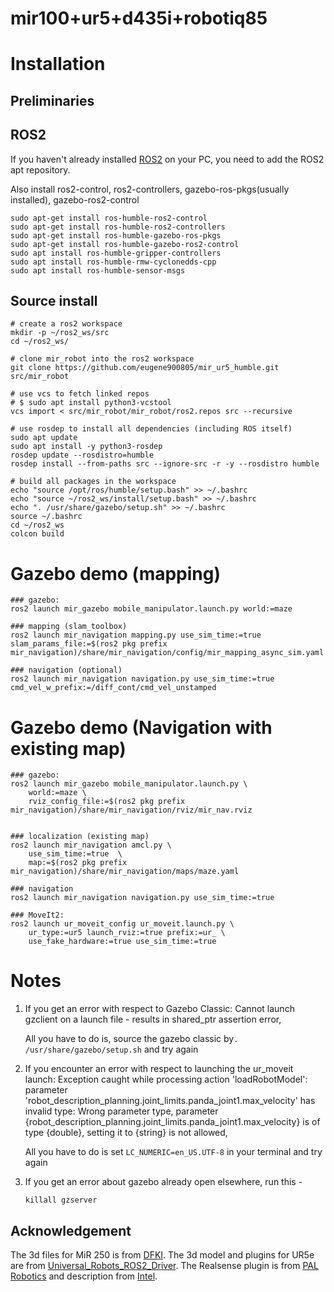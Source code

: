 # mir100+ur5+d435i+robotiq85

# Installation

## Preliminaries
## ROS2
If you haven't already installed [ROS2](https://docs.ros.org/en/humble/Installation/Ubuntu-Install-Debians.html) on your PC, you need to add the ROS2 apt repository.

Also install ros2-control, ros2-controllers, gazebo-ros-pkgs(usually installed), gazebo-ros2-control

```
sudo apt-get install ros-humble-ros2-control
sudo apt-get install ros-humble-ros2-controllers
sudo apt-get install ros-humble-gazebo-ros-pkgs
sudo apt-get install ros-humble-gazebo-ros2-control
sudo apt install ros-humble-gripper-controllers
sudo apt install ros-humble-rmw-cyclonedds-cpp
sudo apt install ros-humble-sensor-msgs
```
## Source install
```
# create a ros2 workspace
mkdir -p ~/ros2_ws/src
cd ~/ros2_ws/

# clone mir_robot into the ros2 workspace
git clone https://github.com/eugene900805/mir_ur5_humble.git src/mir_robot

# use vcs to fetch linked repos
# $ sudo apt install python3-vcstool
vcs import < src/mir_robot/mir_robot/ros2.repos src --recursive

# use rosdep to install all dependencies (including ROS itself)
sudo apt update
sudo apt install -y python3-rosdep
rosdep update --rosdistro=humble
rosdep install --from-paths src --ignore-src -r -y --rosdistro humble

# build all packages in the workspace
echo "source /opt/ros/humble/setup.bash" >> ~/.bashrc
echo "source ~/ros2_ws/install/setup.bash" >> ~/.bashrc
echo ". /usr/share/gazebo/setup.sh" >> ~/.bashrc
source ~/.bashrc
cd ~/ros2_ws
colcon build
```

# Gazebo demo (mapping)
```
### gazebo: 
ros2 launch mir_gazebo mobile_manipulator.launch.py world:=maze

### mapping (slam_toolbox)
ros2 launch mir_navigation mapping.py use_sim_time:=true slam_params_file:=$(ros2 pkg prefix mir_navigation)/share/mir_navigation/config/mir_mapping_async_sim.yaml

### navigation (optional)
ros2 launch mir_navigation navigation.py use_sim_time:=true cmd_vel_w_prefix:=/diff_cont/cmd_vel_unstamped
```

# Gazebo demo (Navigation with existing map)
```
### gazebo:
ros2 launch mir_gazebo mobile_manipulator.launch.py \
    world:=maze \
    rviz_config_file:=$(ros2 pkg prefix mir_navigation)/share/mir_navigation/rviz/mir_nav.rviz


### localization (existing map)
ros2 launch mir_navigation amcl.py \
    use_sim_time:=true  \
    map:=$(ros2 pkg prefix mir_navigation)/share/mir_navigation/maps/maze.yaml

### navigation
ros2 launch mir_navigation navigation.py use_sim_time:=true

### MoveIt2:
ros2 launch ur_moveit_config ur_moveit.launch.py \
    ur_type:=ur5 launch_rviz:=true prefix:=ur_ \
    use_fake_hardware:=true use_sim_time:=true
```

# Notes

1. If you get an error with respect to Gazebo Classic: Cannot launch gzclient on a launch file - results in shared_ptr assertion error, 

    All you have to do is, source the gazebo classic by`. /usr/share/gazebo/setup.sh`
    and try again

2. If you encounter an error with respect to launching the ur_moveit launch:  Exception caught while processing action 'loadRobotModel': parameter 'robot_description_planning.joint_limits.panda_joint1.max_velocity' has invalid type: Wrong parameter type, parameter {robot_description_planning.joint_limits.panda_joint1.max_velocity} is of type {double}, setting it to {string} is not allowed,

    All you have to do is set `LC_NUMERIC=en_US.UTF-8` in your terminal and try again

3. If you get an error about gazebo already open elsewhere, run this -

    `killall gzserver `
    
## Acknowledgement

The 3d files for MiR 250 is from [DFKI](https://github.com/DFKI-NI/mir_robot).
The 3d model and plugins for UR5e are from [Universal_Robots_ROS2_Driver](https://github.com/UniversalRobots/Universal_Robots_ROS2_Driver).
The Realsense plugin is from [PAL Robotics](https://github.com/pal-robotics/realsense_gazebo_plugin/tree/foxy-devel) and description from [Intel](https://github.com/IntelRealSense/realsense-ros).



